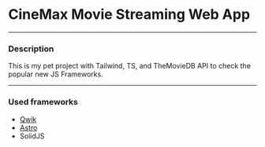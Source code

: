 # CineMax Movie Streaming Web App 

---

### **Description**

This is my pet project with Tailwind, TS, and TheMovieDB API to check the popular new JS Frameworks. 

----

### **Used frameworks**
* [Qwik](https://cinemax-movie-streaming-qwikjs-app.vercel.app/)
* [Astro](https://cinemax-movie-streaming-astrojs-app.vercel.app/)
* SolidJS
